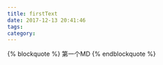 ```yaml
---
title: firstText
date: 2017-12-13 20:41:46
tags: 
category:
---
```




{% blockquote %}
    第一个MD
{% endblockquote %}
